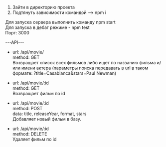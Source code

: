 1. Зайти в директорию проекта
2. Подтянуть зависимости командой --> npm i

Для запуска сервера выполнить команду npm start  
Для запуска в дебаг режиме - npm test  
Порт: 3000  

---API---
- url: /api/movie/  
method: GET  
Возвращает список всех фильмов либо ищет по названию фильма и/или имени актера (параметры поиска передавать в url в таком формате: ?title=Casablanca&stars=Paul Newman)

- url: /api/movie/:id  
method: GET  
Возвращает фильм по id  

- url: /api/movie/:id  
method: POST  
data: title, releaseYear, format, stars  
Добавляет новый фильм в базу.  

- url: /api/movie/:id  
method: DELETE  
Удаляет фильм по id  

